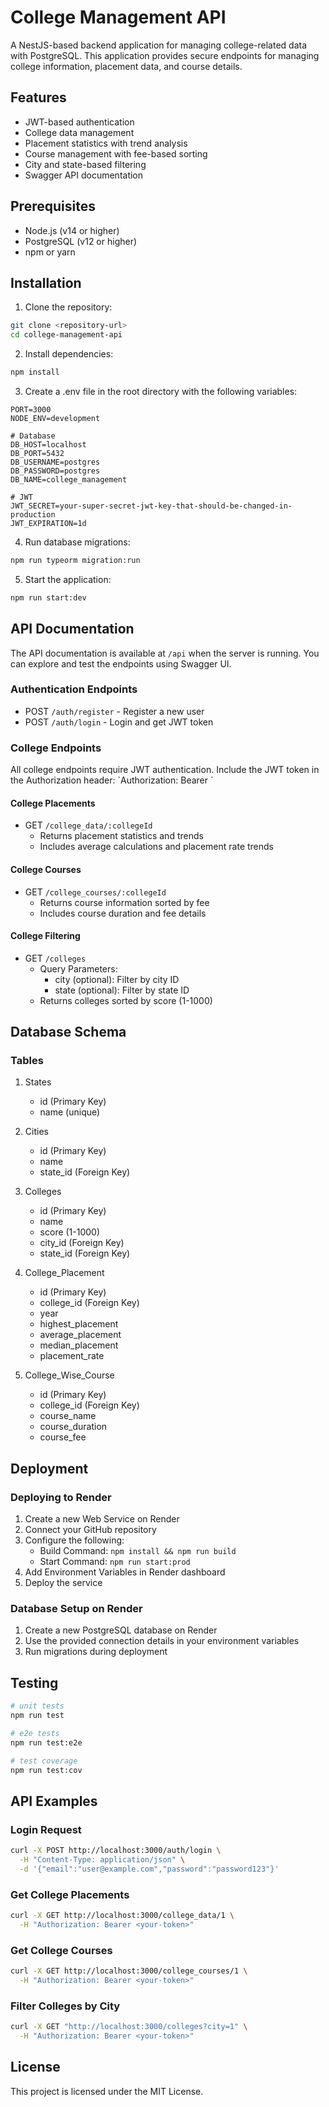 # College Management API

A NestJS-based backend application for managing college-related data with PostgreSQL. This application provides secure endpoints for managing college information, placement data, and course details.

## Features

- JWT-based authentication
- College data management
- Placement statistics with trend analysis
- Course management with fee-based sorting
- City and state-based filtering
- Swagger API documentation

## Prerequisites

- Node.js (v14 or higher)
- PostgreSQL (v12 or higher)
- npm or yarn

## Installation

1. Clone the repository:
```bash
git clone <repository-url>
cd college-management-api
```

2. Install dependencies:
```bash
npm install
```

3. Create a .env file in the root directory with the following variables:
```env
PORT=3000
NODE_ENV=development

# Database
DB_HOST=localhost
DB_PORT=5432
DB_USERNAME=postgres
DB_PASSWORD=postgres
DB_NAME=college_management

# JWT
JWT_SECRET=your-super-secret-jwt-key-that-should-be-changed-in-production
JWT_EXPIRATION=1d
```

4. Run database migrations:
```bash
npm run typeorm migration:run
```

5. Start the application:
```bash
npm run start:dev
```

## API Documentation

The API documentation is available at `/api` when the server is running. You can explore and test the endpoints using Swagger UI.

### Authentication Endpoints

- POST `/auth/register` - Register a new user
- POST `/auth/login` - Login and get JWT token

### College Endpoints

All college endpoints require JWT authentication. Include the JWT token in the Authorization header:
\`Authorization: Bearer <your-token>\`

#### College Placements
- GET `/college_data/:collegeId`
  - Returns placement statistics and trends
  - Includes average calculations and placement rate trends

#### College Courses
- GET `/college_courses/:collegeId`
  - Returns course information sorted by fee
  - Includes course duration and fee details

#### College Filtering
- GET `/colleges`
  - Query Parameters:
    - city (optional): Filter by city ID
    - state (optional): Filter by state ID
  - Returns colleges sorted by score (1-1000)

## Database Schema

### Tables

1. States
   - id (Primary Key)
   - name (unique)

2. Cities
   - id (Primary Key)
   - name
   - state_id (Foreign Key)

3. Colleges
   - id (Primary Key)
   - name
   - score (1-1000)
   - city_id (Foreign Key)
   - state_id (Foreign Key)

4. College_Placement
   - id (Primary Key)
   - college_id (Foreign Key)
   - year
   - highest_placement
   - average_placement
   - median_placement
   - placement_rate

5. College_Wise_Course
   - id (Primary Key)
   - college_id (Foreign Key)
   - course_name
   - course_duration
   - course_fee

## Deployment

### Deploying to Render

1. Create a new Web Service on Render
2. Connect your GitHub repository
3. Configure the following:
   - Build Command: `npm install && npm run build`
   - Start Command: `npm run start:prod`
4. Add Environment Variables in Render dashboard
5. Deploy the service

### Database Setup on Render

1. Create a new PostgreSQL database on Render
2. Use the provided connection details in your environment variables
3. Run migrations during deployment

## Testing

```bash
# unit tests
npm run test

# e2e tests
npm run test:e2e

# test coverage
npm run test:cov
```

## API Examples

### Login Request
```bash
curl -X POST http://localhost:3000/auth/login \
  -H "Content-Type: application/json" \
  -d '{"email":"user@example.com","password":"password123"}'
```

### Get College Placements
```bash
curl -X GET http://localhost:3000/college_data/1 \
  -H "Authorization: Bearer <your-token>"
```

### Get College Courses
```bash
curl -X GET http://localhost:3000/college_courses/1 \
  -H "Authorization: Bearer <your-token>"
```

### Filter Colleges by City
```bash
curl -X GET "http://localhost:3000/colleges?city=1" \
  -H "Authorization: Bearer <your-token>"
```

## License

This project is licensed under the MIT License.
